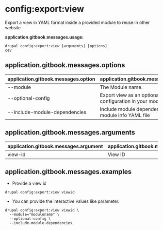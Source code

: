 # config:export:view
Export a view in YAML format inside a provided module to reuse in other website.

**application.gitbook.messages.usage:**
```
drupal config:export:view [arguments] [options]
cev
```

## application.gitbook.messages.options
application.gitbook.messages.option | application.gitbook.messages.details
-------|-------------
--module | The Module name.
--optional-config | Export view as an optional YAML configuration in your module
--include-module-dependencies | Include module dependencies in module info YAML file

## application.gitbook.messages.arguments
application.gitbook.messages.argument | application.gitbook.messages.details
---------|-------------
view-id | View ID

## application.gitbook.messages.examples
* Provide a view id
```
drupal config:export:view viewid
```
* You can provide the interactive values like parameter.
```
drupal config:export:view viewid \
  --module="modulename" \
  --optional-config \
  --include-module-dependencies
```

